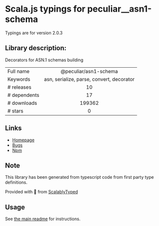 
# Scala.js typings for peculiar__asn1-schema

Typings are for version 2.0.3

## Library description:
Decorators for ASN.1 schemas building

|                    |                 |
| ------------------ | :-------------: |
| Full name          | @peculiar/asn1-schema |
| Keywords           | asn, serialize, parse, convert, decorator |
| # releases         | 10 |
| # dependents       | 17 |
| # downloads        | 199362 |
| # stars            | 0 |

## Links
- [Homepage](https://github.com/PeculiarVentures/asn1-schema/tree/master/packages/schema#readme)
- [Bugs](https://github.com/PeculiarVentures/asn1-schema/issues)
- [Npm](https://www.npmjs.com/package/%40peculiar%2Fasn1-schema)
    


## Note
This library has been generated from typescript code from first party type definitions.

Provided with :purple_heart: from [ScalablyTyped](https://github.com/oyvindberg/ScalablyTyped)

## Usage
See [the main readme](../../readme.md) for instructions.


